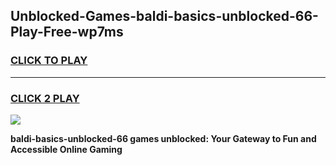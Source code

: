 
## Unblocked-Games-baldi-basics-unblocked-66-Play-Free-wp7ms
<h3>
<a href="https://premium76.site?title=baldi-basics-unblocked-66&ref=12A">CLICK TO PLAY</a></h3>
<hr>

<h3>
<a href="https://premium76.site?title=baldi-basics-unblocked-66&ref=12A">CLICK 2 PLAY</a>
  
</h3>

<a href="https://premium76.site?title=baldi-basics-unblocked-66&ref=12A"><img src="https://clearcache.store/games.png"></a>


**baldi-basics-unblocked-66 games unblocked: Your Gateway to Fun and Accessible Online Gaming**
